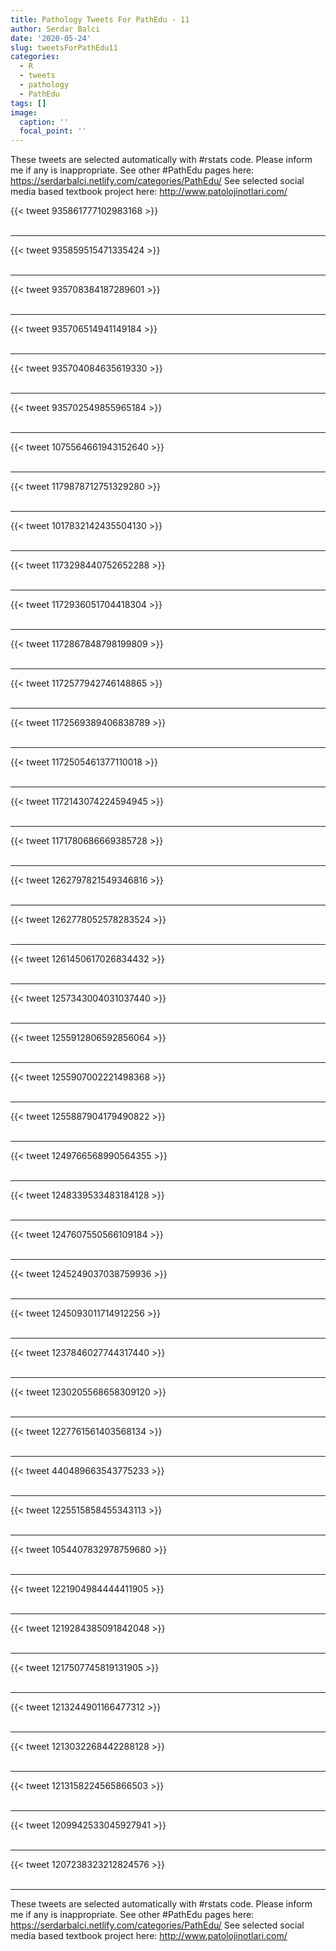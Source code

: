 ```yaml
---
title: Pathology Tweets For PathEdu - 11
author: Serdar Balci
date: '2020-05-24'
slug: tweetsForPathEdu11
categories:
  - R
  - tweets
  - pathology
  - PathEdu
tags: []
image:
  caption: ''
  focal_point: ''
---
```



These tweets are selected automatically with #rstats code. Please inform me if any is inappropriate.
See other #PathEdu pages here: https://serdarbalci.netlify.com/categories/PathEdu/ 
See selected social media based textbook project here: http://www.patolojinotlari.com/

{{< tweet 935861777102983168 >}}
<br>
<br>
<hr>
{{< tweet 935859515471335424 >}}
<br>
<br>
<hr>
{{< tweet 935708384187289601 >}}
<br>
<br>
<hr>
{{< tweet 935706514941149184 >}}
<br>
<br>
<hr>
{{< tweet 935704084635619330 >}}
<br>
<br>
<hr>
{{< tweet 935702549855965184 >}}
<br>
<br>
<hr>
{{< tweet 1075564661943152640 >}}
<br>
<br>
<hr>
{{< tweet 1179878712751329280 >}}
<br>
<br>
<hr>
{{< tweet 1017832142435504130 >}}
<br>
<br>
<hr>
{{< tweet 1173298440752652288 >}}
<br>
<br>
<hr>
{{< tweet 1172936051704418304 >}}
<br>
<br>
<hr>
{{< tweet 1172867848798199809 >}}
<br>
<br>
<hr>
{{< tweet 1172577942746148865 >}}
<br>
<br>
<hr>
{{< tweet 1172569389406838789 >}}
<br>
<br>
<hr>
{{< tweet 1172505461377110018 >}}
<br>
<br>
<hr>
{{< tweet 1172143074224594945 >}}
<br>
<br>
<hr>
{{< tweet 1171780686669385728 >}}
<br>
<br>
<hr>
{{< tweet 1262797821549346816 >}}
<br>
<br>
<hr>
{{< tweet 1262778052578283524 >}}
<br>
<br>
<hr>
{{< tweet 1261450617026834432 >}}
<br>
<br>
<hr>
{{< tweet 1257343004031037440 >}}
<br>
<br>
<hr>
{{< tweet 1255912806592856064 >}}
<br>
<br>
<hr>
{{< tweet 1255907002221498368 >}}
<br>
<br>
<hr>
{{< tweet 1255887904179490822 >}}
<br>
<br>
<hr>
{{< tweet 1249766568990564355 >}}
<br>
<br>
<hr>
{{< tweet 1248339533483184128 >}}
<br>
<br>
<hr>
{{< tweet 1247607550566109184 >}}
<br>
<br>
<hr>
{{< tweet 1245249037038759936 >}}
<br>
<br>
<hr>
{{< tweet 1245093011714912256 >}}
<br>
<br>
<hr>
{{< tweet 1237846027744317440 >}}
<br>
<br>
<hr>
{{< tweet 1230205568658309120 >}}
<br>
<br>
<hr>
{{< tweet 1227761561403568134 >}}
<br>
<br>
<hr>
{{< tweet 440489663543775233 >}}
<br>
<br>
<hr>
{{< tweet 1225515858455343113 >}}
<br>
<br>
<hr>
{{< tweet 1054407832978759680 >}}
<br>
<br>
<hr>
{{< tweet 1221904984444411905 >}}
<br>
<br>
<hr>
{{< tweet 1219284385091842048 >}}
<br>
<br>
<hr>
{{< tweet 1217507745819131905 >}}
<br>
<br>
<hr>
{{< tweet 1213244901166477312 >}}
<br>
<br>
<hr>
{{< tweet 1213032268442288128 >}}
<br>
<br>
<hr>
{{< tweet 1213158224565866503 >}}
<br>
<br>
<hr>
{{< tweet 1209942533045927941 >}}
<br>
<br>
<hr>
{{< tweet 1207238323212824576 >}}
<br>
<br>
<hr>


These tweets are selected automatically with #rstats code. Please inform me if any is inappropriate.
See other #PathEdu pages here: https://serdarbalci.netlify.com/categories/PathEdu/ 
See selected social media based textbook project here: http://www.patolojinotlari.com/
